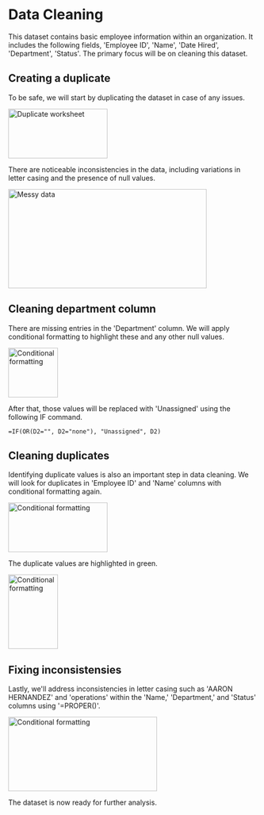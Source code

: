 <!---

--->

# Data Cleaning
This dataset contains basic employee information within an organization. It includes the following fields, 'Employee ID', 'Name', 'Date Hired', 'Department', 'Status'. 
The primary focus will be on cleaning this dataset.

## Creating a duplicate
To be safe, we will start by duplicating the dataset in case of any issues.

<img src="https://github.com/user-attachments/assets/d5227737-b976-42db-b2d0-f5717964ff6b" alt="Duplicate worksheet" width="200" height="100">


There are noticeable inconsistencies in the data, including variations in letter casing and the presence of null values.

<img src="https://github.com/user-attachments/assets/7927e839-88dd-41de-b306-4daf1065b969" alt="Messy data" width="400" height="200">


## Cleaning department column
There are missing entries in the 'Department' column. We will apply conditional formatting to highlight these and any other null values.

<img src="https://github.com/user-attachments/assets/eda08ac2-8e78-4ab1-a608-6ef69e6baeae" alt="Conditional formatting" width="100" height="100">

After that, those values will be replaced with 'Unassigned' using the following IF command.
````
=IF(OR(D2="", D2="none"), "Unassigned", D2)
````

## Cleaning duplicates
Identifying duplicate values is also an important step in data cleaning. We will look for duplicates in 'Employee ID' and 'Name' columns with conditional formatting again.

<img src="https://github.com/user-attachments/assets/9aefca06-6fef-46d5-98c3-11e989acd3cc" alt="Conditional formatting" width="200" height="100"><br/>

The duplicate values are highlighted in green.

<img src="https://github.com/user-attachments/assets/a7b9f2bf-7761-41f9-9c8e-ec6ef81b9d83" alt="Conditional formatting" width="100" height="150"><br/>

## Fixing inconsistensies 
Lastly, we'll address inconsistencies in letter casing such as 'AARON HERNANDEZ' and 'operations'  within the 'Name,' 'Department,' and 'Status' columns using '=PROPER()'.

<img src="https://github.com/user-attachments/assets/bc3cc525-529c-4ce6-a086-c604ee03c6d0" alt="Conditional formatting" width="300" height="150"><br/>

The dataset is now ready for further analysis.
